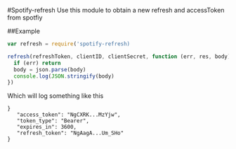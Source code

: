 #Spotify-refresh
Use this module to obtain a new refresh and accessToken from spotfiy

##Example 
```javascript 
var refresh = require('spotify-refresh)

refresh(refreshToken, clientID, clientSecret, function (err, res, body) { 
  if (err) return
  body = json.parse(body)
  console.log(JSON.stringify(body)  
})
```
Which will log something like this 

```
}
   "access_token": "NgCXRK...MzYjw",
   "token_type": "Bearer",
   "expires_in": 3600,
   "refresh_token": "NgAagA...Um_SHo"
}
```
